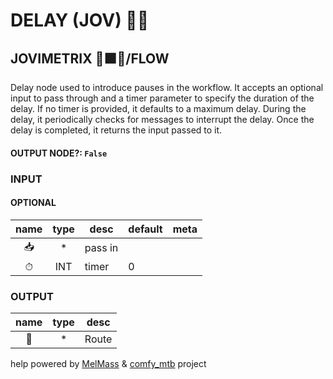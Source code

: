 # DELAY (JOV) ✋🏽

## JOVIMETRIX 🔺🟩🔵/FLOW

Delay node used to introduce pauses in the workflow. It accepts an optional input to pass through and a timer parameter to specify the duration of the delay. If no timer is provided, it defaults to a maximum delay. During the delay, it periodically checks for messages to interrupt the delay. Once the delay is completed, it returns the input passed to it.

#### OUTPUT NODE?: `False`

### INPUT

#### OPTIONAL

name|type|desc|default|meta
:---:|:---:|---|---|---
📥|*|pass in||
⏱|INT|timer|0|

### OUTPUT

name|type|desc
:---:|:---:|---
🚌|*|Route

help powered by [MelMass](https://github.com/melMass) & [comfy_mtb](https://github.com/melMass/comfy_mtb) project